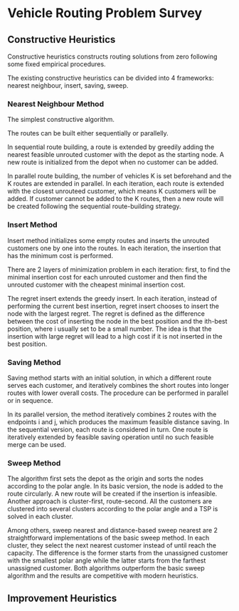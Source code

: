 # Vehicle Routing Problem Survey  
## Constructive Heuristics

Constructive heuristics constructs routing solutions from zero following some fixed empirical procedures.

The existing constructive heuristics can be divided into 4 frameworks: nearest neighbour, insert, saving, sweep.

### Nearest Neighbour Method

The simplest constructive algorithm.

The routes can be built either sequentially or parallelly.

In sequential route building, a route is extended by greedily adding the nearest feasible unrouted customer with the depot as the starting node. A new route is initialized from the depot when no customer can be added.

In parallel route building, the number of vehicles K is set beforehand and the K routes are extended in parallel. In each iteration, each route is extended with the closest unrouteed customer, which means K customers will be added. If customer cannot be added to the K routes, then a new route will be created following the sequential route-building strategy.

### Insert Method

Insert method initializes some empty routes and inserts the unrouted customers one by one into the routes. In each iteration, the insertion that has the minimum cost is performed.

There are 2 layers of minimization problem in each iteration: first, to find the minimal insertion cost for each unrouted customer and then find the unrouted customer with the cheapest minimal insertion cost.

The regret insert extends the greedy insert. In each iteration, instead of performing the current best insertion, regret insert chooses to insert the node with the largest regret. The regret is defined as the difference between the cost of inserting the node in the best position and the ith-best position, where i usually set to be a small number. The idea is that the insertion with large regret will lead to a high cost if it is not inserted in the best position. 

### Saving Method

Saving method starts with an initial solution, in which a different route serves each customer, and iteratively combines the short routes into longer routes with lower overall costs. The procedure can be performed in parallel or in sequence. 

In its parallel version, the method iteratively combines 2 routes with the endpoints i and j, which produces the maximum feasible distance saving. In the sequential version, each route is considered in turn. One route is iteratively extended by feasible saving operation until no such feasible merge can be used.

### Sweep Method

The algorithm first sets the depot as the origin and sorts the nodes according to the polar angle. In its basic version, the node is added to the route circularly. A new route will be created if the insertion is infeasible. Another approach is cluster-first, route-second. All the customers are clustered into several clusters according to the polar angle and a TSP is solved in each cluster.

Among others, sweep nearest and distance-based sweep nearest are 2 straightforward implementations of the basic sweep method. In each cluster, they select the next nearest customer instead of until reach the capacity. The difference is the former starts from the unassigned customer with the smallest polar angle while the latter starts from the farthest unassigned customer. Both algorithms outperform the basic sweep algorithm and the results are competitive with modern heuristics.

## Improvement Heuristics
